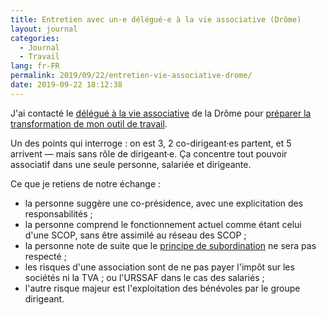 ```yaml
---
title: Entretien avec un·e délégué·e à la vie associative (Drôme)
layout: journal
categories:
  - Journal
  - Travail
lang: fr-FR
permalink: 2019/09/22/entretien-vie-associative-drome/
date: 2019-09-22 18:12:38
---
```


J'ai contacté le [délégué à la vie associative](https://www.associations.gouv.fr/ddva.html) de la Drôme pour [préparer la transformation de mon outil de travail](/2019/histoires-arrivees-departs/).

Un des points qui interroge : on est 3, 2 co-dirigeant·es partent, et 5 arrivent — mais sans rôle de dirigeant·e. Ça concentre tout pouvoir associatif dans une seule personne, salariée et dirigeante.

Ce que je retiens de notre échange :

- la personne suggère une co-présidence, avec une explicitation des responsabilités ;
- la personne comprend le fonctionnement actuel comme étant celui d'une SCOP, sans être assimilé au réseau des SCOP ;
- la personne note de suite que le [principe de subordination](https://fr.wikipedia.org/wiki/Lien_de_subordination_en_droit_du_travail_fran%C3%A7ais) ne sera pas respecté ;
- les risques d'une association sont de ne pas payer l'impôt sur les sociétés ni la TVA ; ou l'URSSAF dans le cas des salariés ;
- l'autre risque majeur est l'exploitation des bénévoles par le groupe dirigeant.
